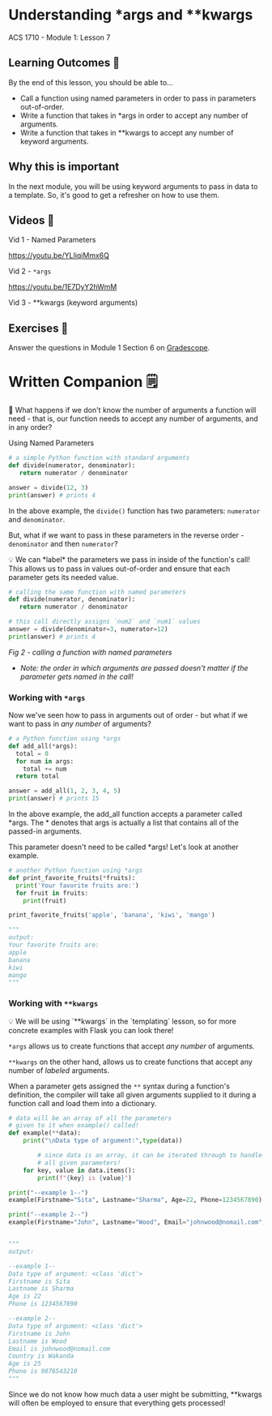 # Understanding *args and **kwargs

ACS 1710 - Module 1: Lesson 7

## Learning Outcomes 💫

By the end of this lesson, you should be able to...

- Call a function using named parameters in order to pass in parameters out-of-order.
- Write a function that takes in *args in order to accept any number of arguments.
- Write a function that takes in **kwargs to accept any number of keyword arguments.

## Why this is important

In the next module, you will be using keyword arguments to pass in data to a template. So, it's good to get a refresher on how to use them.

## Videos 🎥

Vid 1 - Named Parameters

https://youtu.be/YLIiqiMmx6Q

Vid 2 - `*args`

https://youtu.be/1E7DyY2hWmM

Vid 3 - **kwargs (keyword arguments)



## Exercises 💪

Answer the questions in Module 1 Section 6 on [Gradescope](http://gradescope.com).

# Written Companion 🗒

<aside>
🤔 What happens if we don't know the number of arguments a function will need - that is, our function needs to accept any number of arguments, and in any order?

</aside>

Using Named Parameters

```python
# a simple Python function with standard arguments
def divide(numerator, denominator):
   return numerator / denominator

answer = divide(12, 3)
print(answer) # prints 4
```

In the above example, the `divide()` function has two parameters: `numerator` and `denominator`.

But, what if we want to pass in these parameters in the reverse order - `denominator` and then `numerator`?

<aside>
💡 We can *label* the parameters we pass in inside of the function's call! This allows us to pass in values out-of-order and ensure that each parameter gets its needed value.

</aside>

```python
# calling the same function with named parameters
def divide(numerator, denominator):
   return numerator / denominator

# this call directly assigns `num2` and `num1` values
answer = divide(denominator=3, numerator=12)
print(answer) # prints 4
```

*Fig 2 - calling a function with named parameters*

- *Note: the order in which arguments are passed doesn't matter if the parameter gets named in the call!*

### Working with `*args`

Now we've seen how to pass in arguments out of order - but what if we want to pass in *any number* of arguments?

```python
# a Python function using *args
def add_all(*args):
  total = 0
  for num in args:
    total += num
  return total

answer = add_all(1, 2, 3, 4, 5)
print(answer) # prints 15
```

In the above example, the add_all function accepts a parameter called *args. The * denotes that args is actually a list that contains all of the passed-in arguments. 

This parameter doesn't need to be called *args! Let's look at another example.

```python
# another Python function using *args
def print_favorite_fruits(*fruits):
  print('Your favorite fruits are:')
  for fruit in fruits:
    print(fruit)

print_favorite_fruits('apple', 'banana', 'kiwi', 'mango')

"""
output:
Your favorite fruits are:
apple
banana
kiwi
mango
"""
```

### Working with `**kwargs`

<aside>
💡 We will be using `**kwargs` in the `templating` lesson, so for more concrete examples with Flask you can look there!

</aside>

`*args` allows us to create functions that accept *any number* of arguments.

`**kwargs` on the other hand, allows us to create functions that accept any number of *labeled* arguments.

When a parameter gets assigned the `**` syntax during a function's definition, the compiler will take all given arguments supplied to it during a function call and load them into a dictionary.

```python
# data will be an array of all the parameters 
# given to it when example() called!
def example(**data):
    print("\nData type of argument:",type(data))

		# since data is an array, it can be iterated through to handle 
		# all given parameters!
    for key, value in data.items():
        print(f"{key} is {value}")

print("--example 1--")
example(Firstname="Sita", Lastname="Sharma", Age=22, Phone=1234567890)

print("--example 2--")
example(Firstname="John", Lastname="Wood", Email="johnwood@nomail.com", Country="Wakanda", Age=25, Phone=9876543210)


"""
output:

--example 1--
Data type of argument: <class 'dict'>
Firstname is Sita
Lastname is Sharma
Age is 22
Phone is 1234567890

--example 2--
Data type of argument: <class 'dict'>
Firstname is John
Lastname is Wood
Email is johnwood@nomail.com
Country is Wakanda
Age is 25
Phone is 9876543210
"""
```

Since we do not know how much data a user might be submitting, **kwargs will often be employed to ensure that everything gets processed!


